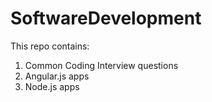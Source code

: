 # SoftwareDevelopment
This repo contains:
1. Common Coding Interview questions
2. Angular.js apps
3. Node.js apps
